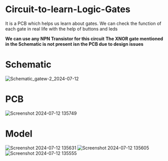 # Circuit-to-learn-Logic-Gates
It is a PCB which helps us learn about gates. We can check the function of each gate in real life with the help of buttons and leds

**We can use any NPN Transistor for this circuit**
**The XNOR gate mentioned in the Schematic is not present isn the PCB due to design issues**

# Schematic
![Schematic_gatew-2_2024-07-12](https://github.com/user-attachments/assets/206e997b-f3ec-4c69-9813-fa2d401ce70e)
# PCB
![Screenshot 2024-07-12 135749](https://github.com/user-attachments/assets/4f06660c-7c3e-4df6-b30c-fa8998945413)

# Model
![Screenshot 2024-07-12 135631](https://github.com/user-attachments/assets/74e494c7-1643-44b6-a78c-ced956f891d2)
![Screenshot 2024-07-12 135605](https://github.com/user-attachments/assets/7715894b-39d7-4ab1-bbc6-8be860a58337)
![Screenshot 2024-07-12 135555](https://github.com/user-attachments/assets/ee7540f4-8b70-422a-8881-bd3cb2e4f5ee)
